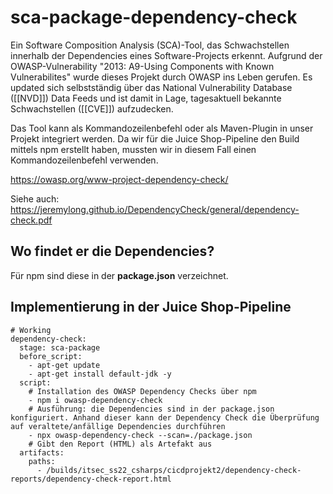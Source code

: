 # sca-package-dependency-check

Ein Software Composition Analysis (SCA)-Tool, das Schwachstellen innerhalb der Dependencies eines Software-Projects erkennt. 
Aufgrund der OWASP-Vulnerability "2013: A9-Using Components with Known Vulnerabilites" wurde dieses Projekt durch OWASP ins Leben gerufen. 
Es updated sich selbstständig über das National Vulnerability Database ([[NVD]]) Data Feeds und ist damit in Lage, tagesaktuell bekannte Schwachstellen ([[CVE]]) aufzudecken.

Das Tool kann als Kommandozeilenbefehl oder als Maven-Plugin in unser Projekt integriert werden. Da wir für die Juice Shop-Pipeline den Build mittels npm erstellt haben, mussten wir in diesem Fall einen Kommandozeilenbefehl verwenden.

https://owasp.org/www-project-dependency-check/

Siehe auch:
https://jeremylong.github.io/DependencyCheck/general/dependency-check.pdf

## Wo findet er die Dependencies?
Für npm sind diese in der <b>package.json</b> verzeichnet. 

## Implementierung in der Juice Shop-Pipeline
````
# Working
dependency-check:
  stage: sca-package
  before_script:
    - apt-get update
    - apt-get install default-jdk -y
  script:
    # Installation des OWASP Dependency Checks über npm
    - npm i owasp-dependency-check
    # Ausführung: die Dependencies sind in der package.json konfiguriert. Anhand dieser kann der Dependency Check die Überprüfung auf veraltete/anfällige Dependencies durchführen
    - npx owasp-dependency-check --scan=./package.json
    # Gibt den Report (HTML) als Artefakt aus
  artifacts:
    paths:
      - /builds/itsec_ss22_csharps/cicdprojekt2/dependency-check-reports/dependency-check-report.html